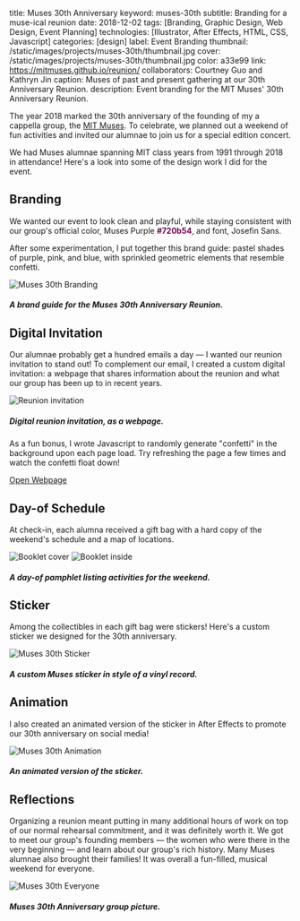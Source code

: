 title: Muses 30th Anniversary
keyword: muses-30th
subtitle: Branding for a muse-ical reunion
date: 2018-12-02
tags: [Branding, Graphic Design, Web Design, Event Planning]
technologies: [Illustrator, After Effects, HTML, CSS, Javascript]
categories: [design]
label: Event Branding
thumbnail: /static/images/projects/muses-30th/thumbnail.jpg
cover: /static/images/projects/muses-30th/thumbnail.jpg
color: a33e99
link: https://mitmuses.github.io/reunion/
collaborators: Courtney Guo and Kathryn Jin
caption: Muses of past and present gathering at our 30th Anniversary Reunion.
description: Event branding for the MIT Muses' 30th Anniversary Reunion.

The year 2018 marked the 30th anniversary of the founding of my a cappella group, the [MIT Muses](https://mitmuses.github.io). To celebrate, we planned out a weekend of fun activities and invited our alumnae to join us for a special edition concert.

We had Muses alumnae spanning MIT class years from 1991 through 2018 in attendance! Here's a look into some of the design work I did for the event.

## Branding

We wanted our event to look clean and playful, while staying consistent with our group's official color, Muses Purple <span style="color:#720b54">**#720b54**</span>, and font, Josefin Sans.

After some experimentation, I put together this brand guide: pastel shades of purple, pink, and blue, with sprinkled geometric elements that resemble confetti.

<div class="image-set" markdown="1">

![Muses 30th Branding](/static/images/projects/muses-30th/branding.png "Muses 30th Branding")

##### A brand guide for the Muses 30th Anniversary Reunion.

</div>

## Digital Invitation

Our alumnae probably get a hundred emails a day — I wanted our reunion invitation to stand out! To complement our email, I created a custom digital invitation: a webpage that shares information about the reunion and what our group has been up to in recent years.

<div class="image-set" markdown="1">

![Reunion invitation](/static/images/projects/muses-30th/invite.jpg "Reunion invitation")

##### Digital reunion invitation, as a webpage.

</div>

As a fun bonus, I wrote Javascript to randomly generate "confetti" in the background upon each page load. Try refreshing the page a few times and watch the confetti float down!

<a href="https://mitmuses.github.io/reunion/" class="button">
	Open Webpage <i class="fas fa-external-link-alt external-icon"></i>
</a>


## Day-of Schedule

At check-in, each alumna received a gift bag with a hard copy of the weekend's schedule and a map of locations.

<div class="image-set image-set-two" markdown="1">

![Booklet cover](/static/images/projects/muses-30th/booklet1.jpg "Booklet cover")
![Booklet inside](/static/images/projects/muses-30th/booklet2.jpg "Booklet inside")

##### A day-of pamphlet listing activities for the weekend.

</div>

## Sticker

Among the collectibles in each gift bag were stickers! Here's a custom sticker we designed for the 30th anniversary.

<div class="image-set image-set-three" markdown="1">

![Muses 30th Sticker](/static/images/projects/muses-30th/sticker.jpg "Muses 30th Sticker")

##### A custom Muses sticker in style of a vinyl record.

</div>

## Animation

I also created an animated version of the sticker in After Effects to promote our 30th anniversary on social media!

<div class="image-set image-set-two" markdown="1">

![Muses 30th Animation](/static/images/projects/muses-30th/spin.gif "Muses 30th Animation")

##### An animated version of the sticker.

</div>

## Reflections

Organizing a reunion meant putting in many additional hours of work on top of our normal rehearsal commitment, and it was definitely worth it. We got to meet our group's founding members — the women who were there in the very beginning — and learn about our group's rich history. Many Muses alumnae also brought their families! It was overall a fun-filled, musical weekend for everyone.

<div class="image-set" markdown="1">

![Muses 30th Everyone](/static/images/projects/muses-30th/everyone.jpg "Muses 30th Everyone")

##### Muses 30th Anniversary group picture.

</div>




